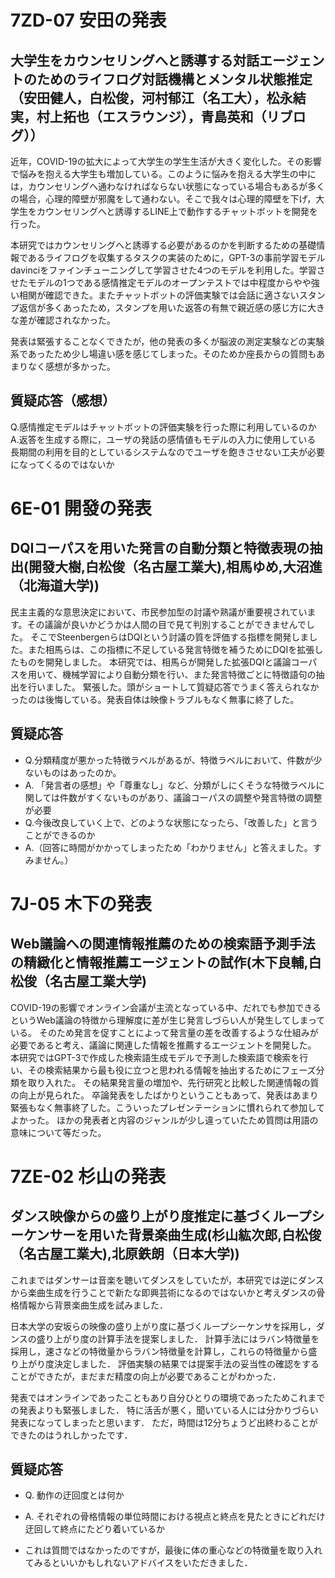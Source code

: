 # 7ZD-07 安田の発表
## 大学生をカウンセリングへと誘導する対話エージェントのためのライフログ対話機構とメンタル状態推定（安田健人，白松俊，河村郁江（名工大），松永結実，村上拓也（エスラウンジ），青島英和（リブログ））

近年，COVID-19の拡大によって大学生の学生生活が大きく変化した。その影響で悩みを抱える大学生も増加している。このように悩みを抱える大学生の中には，カウンセリングへ通わなければならない状態になっている場合もあるが多くの場合，心理的障壁が邪魔をして通わない。そこで我々は心理的障壁を下げ，大学生をカウンセリングへと誘導するLINE上で動作するチャットボットを開発を行った。 

本研究ではカウンセリングへと誘導する必要があるのかを判断するための基礎情報であるライフログを収集するタスクの実装のために，GPT-3の事前学習モデルdavinciをファインチューニングして学習させた4つのモデルを利用した。学習させたモデルの1つである感情推定モデルのオープンテストでは中程度からやや強い相関が確認できた。またチャットボットの評価実験では会話に適さないスタンプ返信が多くあったため，スタンプを用いた返答の有無で親近感の感じ方に大きな差が確認されなかった。 

発表は緊張することなくできたが，他の発表の多くが脳波の測定実験などの実験系であったため少し場違い感を感じてしまった。そのためか座長からの質問もあまりなく感想が多かった。

## 質疑応答（感想）

Q.感情推定モデルはチャットボットの評価実験を行った際に利用しているのか
A.返答を生成する際に，ユーザの発話の感情値もモデルの入力に使用している
長期間の利用を目的としているシステムなのでユーザを飽きさせない工夫が必要になってくるのではないか

# 6E-01 開發の発表
## DQIコーパスを用いた発言の自動分類と特徴表現の抽出(開發大樹,白松俊（名古屋工業大),相馬ゆめ,大沼進（北海道大学))
民主主義的な意思決定において、市民参加型の討議や熟議が重要視されています。その議論が良いかどうかは人間の目で見て判別することができませんでした。
そこでSteenbergenらはDQIという討議の質を評価する指標を開発しました。また相馬らは、この指標に不足している発言特徴を補うためにDQIを拡張したものを開発しました。
本研究では、相馬らが開発した拡張DQIと議論コーパスを用いて、機械学習により自動分類を行い、また発言特徴ごとに特徴語句の抽出を行いました。
緊張した。頭がショートして質疑応答でうまく答えられなかったのは後悔している。発表自体は映像トラブルもなく無事に終了した。
## 質疑応答
- Q.分類精度が悪かった特徴ラベルがあるが、特徴ラベルにおいて、件数が少ないものはあったのか。
- A. 「発言者の感想」や「尊重なし」など、分類がしにくそうな特徴ラベルに関しては件数がすくないものがあり、議論コーパスの調整や発言特徴の調整が必要
- Q.今後改良していく上で、どのような状態になったら、「改善した」と言うことができるのか
- A.（回答に時間がかかってしまったため「わかりません」と答えました。すみません。）

# 7J-05 木下の発表
## Web議論への関連情報推薦のための検索語予測手法の精緻化と情報推薦エージェントの試作(木下良輔,白松俊（名古屋工業大学)
COVID-19の影響でオンライン会議が主流となっている中、だれでも参加できるというWeb議論の特徴から理解度に差が生じ発言しづらい人が発生してしまっている。
そのため発言を促すことによって発言量の差を改善するような仕組みが必要であると考え、議論に関連した情報を推薦するエージェントを開発した。
本研究ではGPT-3で作成した検索語生成モデルで予測した検索語で検索を行い、その検索結果から最も役に立つと思われる情報を抽出するためにフェーズ分類を取り入れた。
その結果発言量の増加や、先行研究と比較した関連情報の質の向上が見られた。
卒論発表をしたばかりということもあって、発表はあまり緊張もなく無事終了した。こういったプレゼンテーションに慣れられて参加してよかった。
ほかの発表者と内容のジャンルが少し違っていたため質問は用語の意味について等だった。

# 7ZE-02 杉山の発表
## ダンス映像からの盛り上がり度推定に基づくループシーケンサーを用いた背景楽曲生成(杉山紘次郎,白松俊（名古屋工業大),北原鉄朗（日本大学))
これまではダンサーは音楽を聴いてダンスをしていたが，本研究では逆にダンスから楽曲生成を行うことで新たな即興芸術になるのではないかと考えダンスの骨格情報から背景楽曲生成を試みました．

日本大学の安坂らの映像の盛り上がり度に基づくループシーケンサを採用し，ダンスの盛り上がり度の計算手法を提案しました．
計算手法にはラバン特徴量を採用し，速さなどの特徴量からラバン特徴量を計算し，これらの特徴量から盛り上がり度決定しました．
評価実験の結果では提案手法の妥当性の確認をすることができたが，まだまだ精度の向上が必要であることがわかった．

発表ではオンラインであったこともあり自分ひとりの環境であったためこれまでの発表よりも緊張しました．
特に活舌が悪く，聞いている人には分かりづらい発表になってしまったと思います．
ただ，時間は12分ちょうど出終わることができたのはうれしかったです．

## 質疑応答
- Q. 動作の迂回度とは何か
- A. それぞれの骨格情報の単位時間における視点と終点を見たときにどれだけ迂回して終点にたどり着いているか

- これは質問ではなかったのですが，最後に体の重心などの特徴量を取り入れてみるといいかもしれないアドバイスをいただきました．
